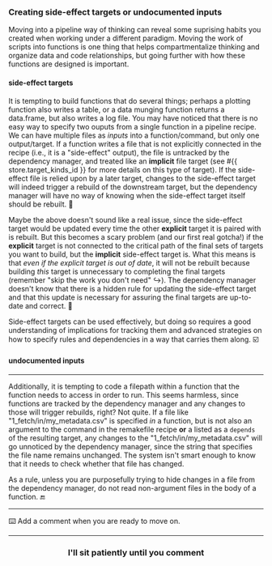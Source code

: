 ### Creating side-effect targets or undocumented inputs

Moving into a pipeline way of thinking can reveal some suprising habits you created when working under a different paradigm. Moving the work of scripts into functions is one thing that helps compartmentalize thinking and organize data and code relationships, but going further with how these functions are designed is important. 

#### side-effect targets
It is tempting to build functions that do several things; perhaps a plotting function also writes a table, or a data munging function returns a data.frame, but also writes a log file. You may have noticed that there is no easy way to specify two ouputs from a single function in a pipeline recipe. We can have multiple files as _inputs_ into a function/command, but only one output/target. If a function writes a file that is not explicitly connected in the recipe (i.e., it is a "side-effect" output), the file is untracked by the dependency manager, and treated like an **implicit** file target (see #{{ store.target_kinds_id }} for more details on this type of target). If the side-effect file is relied upon by a later target, changes to the side-effect target will indeed trigger a rebuild of the downstream target, but the dependency manager will have no way of knowing when the side-effect target itself should be rebuilt. :no_mobile_phones:

Maybe the above doesn't sound like a real issue, since the side-effect target would be updated every time the other **explicit** target it is paired with is rebuilt. But this becomes a scary problem (and our first real gotcha!) if the **explicit** target is not connected to the critical path of the final sets of targets you want to build, but the **implicit** side-effect target is. What this means is that _even if the explicit target is out of date_, it will not be rebuilt because building _this_ target is unnecessary to completing the final targets (remember "skip the work you don't need" :arrow_right_hook:). The dependency manager doesn't know that there is a hidden rule for updating the side-effect target and that this update is necessary for assuring the final targets are up-to-date and correct. :twisted_rightwards_arrows:

Side-effect targets can be used effectively, but doing so requires a good understanding of implications for tracking them and advanced strategies on how to specify rules and dependencies in a way that carries them along. :ballot_box_with_check:

#### undocumented inputs
---

Additionally, it is tempting to code a filepath within a function that the function needs to access in order to run. This seems harmless, since functions are tracked by the dependency manager and any changes to those will trigger rebuilds, right? Not quite. If a file like "1_fetch/in/my_metadata.csv" is specified _in_ a function, but is not also an argument to the command in the remakefile recipe **or** a listed as a `depends` of the resulting target, any changes to the "1_fetch/in/my_metadata.csv" will go unnoticed by the dependency manager, since the string that specifies the file name remains unchanged. The system isn't smart enough to know that it needs to check whether that file has changed. 

As a rule, unless you are purposefully trying to hide changes in a file from the dependency manager, do not read non-argument files in the body of a function. :end:

---

:keyboard: Add a comment when you are ready to move on.  

<hr>
<h3 align="center">I'll sit patiently until you comment</h3>
